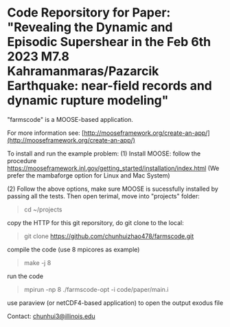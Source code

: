 Code Reporsitory for Paper: "Revealing the Dynamic and Episodic Supershear in the Feb 6th 2023 M7.8 Kahramanmaras/Pazarcik Earthquake: near-field records and dynamic rupture modeling"
=====

"farmscode" is a MOOSE-based application.

For more information see: [http://mooseframework.org/create-an-app/](http://mooseframework.org/create-an-app/)

To install and run the example problem:
(1) Install MOOSE: follow the procedure https://mooseframework.inl.gov/getting_started/installation/index.html (We prefer the mambaforge option for Linux and Mac System)

(2) Follow the above options, make sure MOOSE is sucessfully installed by passing all the tests. Then open terimal, move into "projects" folder:

> cd ~/projects

copy the HTTP for this git reporsitory, do git clone to the local:

> git clone https://github.com/chunhuizhao478/farmscode.git 

compile the code (use 8 mpicores as example)

> make -j 8

run the code

> mpirun -np 8 ./farmscode-opt -i code/paper/main.i 

use paraview (or netCDF4-based application) to open the output exodus file

Contact: chunhui3@illinois.edu
